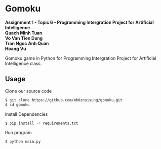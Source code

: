 Gomoku
=======


**Assignment 1 - Topic 6 - Programming Intergration Project for Artificial Intelligence**  
**Quach Minh Tuan**    
**Vo Van Tien Dung**    
**Tran Ngoc Anh Quan**     
**Hoang Vu**    

Gomoku game in Python for Programming Intergration Project for Artificial Intelligence class.

## Usage
Clone our source code
```sh
$ git clone https://github.com/nh0znoisung/gomoku.git
$ cd gomoku
```

Install Dependencies

```sh
$ pip install -r requirements.txt
```

Run program

```sh
$ python main.py
```
